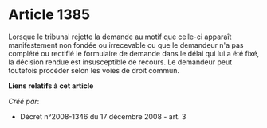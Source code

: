 # Article 1385

Lorsque le tribunal rejette la demande au motif que celle-ci apparaît manifestement non fondée ou irrecevable ou que le
demandeur n'a pas complété ou rectifié le formulaire de demande dans le délai qui lui a été fixé, la décision rendue est
insusceptible de recours. Le demandeur peut toutefois procéder selon les voies de droit commun.

**Liens relatifs à cet article**

_Créé par_:

  - Décret n°2008-1346 du 17 décembre 2008 - art. 3

